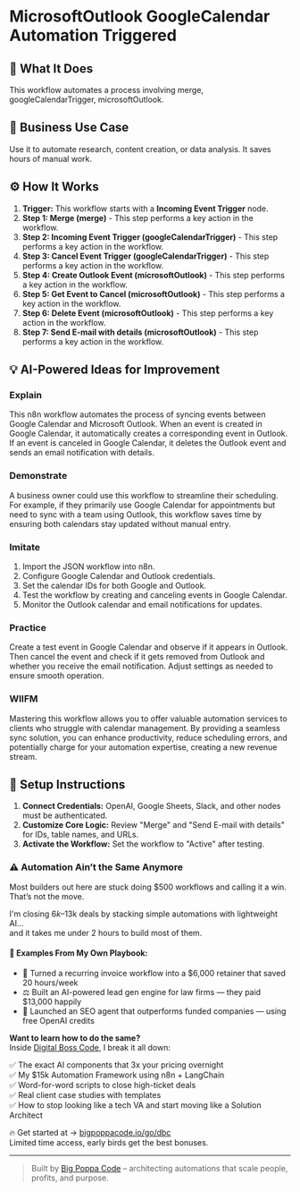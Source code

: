 # MicrosoftOutlook GoogleCalendar Automation Triggered

## 🚀 What It Does
This workflow automates a process involving merge, googleCalendarTrigger, microsoftOutlook.

## 💼 Business Use Case
Use it to automate research, content creation, or data analysis. It saves hours of manual work.

## ⚙️ How It Works
1.  **Trigger:** This workflow starts with a **Incoming Event Trigger** node.
2. **Step 1: Merge (merge)** - This step performs a key action in the workflow.
3. **Step 2: Incoming Event Trigger (googleCalendarTrigger)** - This step performs a key action in the workflow.
4. **Step 3: Cancel Event Trigger (googleCalendarTrigger)** - This step performs a key action in the workflow.
5. **Step 4: Create Outlook Event (microsoftOutlook)** - This step performs a key action in the workflow.
6. **Step 5: Get Event to Cancel (microsoftOutlook)** - This step performs a key action in the workflow.
7. **Step 6: Delete Event (microsoftOutlook)** - This step performs a key action in the workflow.
8. **Step 7: Send E-mail with details (microsoftOutlook)** - This step performs a key action in the workflow.

## 💡 AI-Powered Ideas for Improvement
### Explain
This n8n workflow automates the process of syncing events between Google Calendar and Microsoft Outlook. When an event is created in Google Calendar, it automatically creates a corresponding event in Outlook. If an event is canceled in Google Calendar, it deletes the Outlook event and sends an email notification with details.

### Demonstrate
A business owner could use this workflow to streamline their scheduling. For example, if they primarily use Google Calendar for appointments but need to sync with a team using Outlook, this workflow saves time by ensuring both calendars stay updated without manual entry.

### Imitate
1. Import the JSON workflow into n8n.
2. Configure Google Calendar and Outlook credentials.
3. Set the calendar IDs for both Google and Outlook.
4. Test the workflow by creating and canceling events in Google Calendar.
5. Monitor the Outlook calendar and email notifications for updates.

### Practice
Create a test event in Google Calendar and observe if it appears in Outlook. Then cancel the event and check if it gets removed from Outlook and whether you receive the email notification. Adjust settings as needed to ensure smooth operation.

### WIIFM
Mastering this workflow allows you to offer valuable automation services to clients who struggle with calendar management. By providing a seamless sync solution, you can enhance productivity, reduce scheduling errors, and potentially charge for your automation expertise, creating a new revenue stream.

## 🔧 Setup Instructions
1. **Connect Credentials:** OpenAI, Google Sheets, Slack, and other nodes must be authenticated.
2. **Customize Core Logic:** Review "Merge" and "Send E-mail with details" for IDs, table names, and URLs.
3. **Activate the Workflow:** Set the workflow to "Active" after testing.

### ⚠️ Automation Ain’t the Same Anymore

Most builders out here are stuck doing $500 workflows and calling it a win.  
That’s not the move.  

I'm closing $6k–$13k deals by stacking simple automations with lightweight AI...  
and it takes me under 2 hours to build most of them.

#### 🧠 Examples From My Own Playbook:
- 🔁 Turned a recurring invoice workflow into a $6,000 retainer that saved 20 hours/week  
- ⚖️ Built an AI-powered lead gen engine for law firms — they paid $13,000 happily  
- 🚀 Launched an SEO agent that outperforms funded companies — using free OpenAI credits  

**Want to learn how to do the same?**  
Inside [Digital Boss Code](https://bigpoppacode.io/go/dbc), I break it all down:

✅ The exact AI components that 3x your pricing overnight  
✅ My $15k Automation Framework using n8n + LangChain  
✅ Word-for-word scripts to close high-ticket deals  
✅ Real client case studies with templates  
✅ How to stop looking like a tech VA and start moving like a Solution Architect  

🔥 Get started at → [bigpoppacode.io/go/dbc](https://bigpoppacode.io/go/dbc)  
Limited time access, early birds get the best bonuses.

---
> Built by [Big Poppa Code](https://bigpoppacode.io) – architecting automations that scale people, profits, and purpose.
